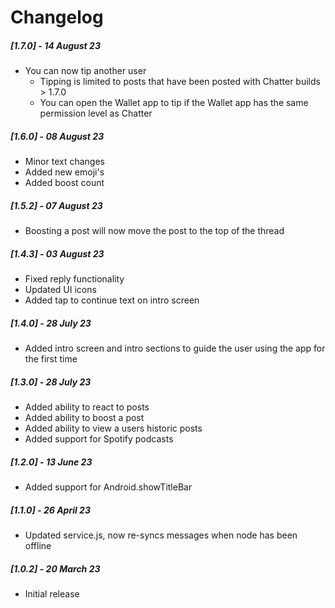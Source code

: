 # Changelog

##### [1.7.0] - 14 August 23

- You can now tip another user
  - Tipping is limited to posts that have been posted with Chatter builds > 1.7.0
  - You can open the Wallet app to tip if the Wallet app has the same permission level as Chatter

##### [1.6.0] - 08 August 23

- Minor text changes
- Added new emoji's
- Added boost count

##### [1.5.2] - 07 August 23

- Boosting a post will now move the post to the top of the thread

##### [1.4.3] - 03 August 23

- Fixed reply functionality
- Updated UI icons
- Added tap to continue text on intro screen

##### [1.4.0] - 28 July 23

- Added intro screen and intro sections to guide the user using the app for the first time

##### [1.3.0] - 28 July 23

- Added ability to react to posts
- Added ability to boost a post
- Added ability to view a users historic posts
- Added support for Spotify podcasts

##### [1.2.0] - 13 June 23

- Added support for Android.showTitleBar

##### [1.1.0] - 26 April 23

- Updated service.js, now re-syncs messages when node has been offline

##### [1.0.2] - 20 March 23

- Initial release
